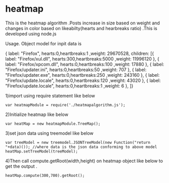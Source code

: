 heatmap
=======

This is the heatmap algorithm .Posts increase in size based on weight and changes in color based on likeabilty(hearts and hearbreaks ratio) .This is developed using node.js

Usage.
Object model for inpit data is 

{ label: "Firefox",  hearts:0,heartbreaks:1 ,weight: 29670528, children:
[{ label: "Firefox/xul.dll",  hearts:300,heartbreaks:5000 ,weight: 11996120 }, 
  { label: "Firefox/xpcom.dll",  hearts:0,heartbreaks:100 ,weight: 17880
  }, 
  { label: "Firefox/updater.ini",  hearts:0,heartbreaks:50 ,weight: 707
  }, 
  { label: "Firefox/updater.exe",  hearts:0,heartbreaks:250 ,weight: 243160
  }, 
  { label: "Firefox/update.locale",  hearts:0,heartbreaks:120 ,weight: 43020
  },
  { label: "Firefox/update.locale",  hearts:0,heartbreaks:1 ,weight: 6
  },
   ]}



1)import using require statement like below

    var heatmapModule = require('./heatmapalgorithm.js');

2)Initialize heatmap like below

    var heatMap = new heatmapModule.TreeMap();

3)set json data using treemodel like below

    var treeModel = new treemodel.JSONTreeModel(new Function("return "+data)()); //where data is the json data conforming to above model
    heatMap.setTreeModel(treeModel);
    
4)Then call compute.getRoot(width,height) on heatmap object like below to get the output .

    heatMap.compute(300,700).getRoot();

